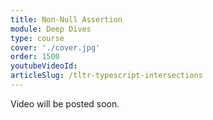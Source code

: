```yaml
---
title: Non-Null Assertion
module: Deep Dives
type: course
cover: './cover.jpg'
order: 1500
youtubeVideoId:
articleSlug: /tltr-typescript-intersections
---
```


Video will be posted soon.
